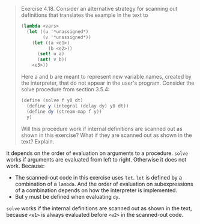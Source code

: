 > Exercise 4.18.  Consider an alternative strategy for scanning out
> definitions that translates the example in the text to
>
> ```scheme
> (lambda <vars>
>   (let ((u '*unassigned*)
>         (v '*unassigned*))
>     (let ((a <e1>)
>           (b <e2>))
>       (set! u a)
>       (set! v b))
>     <e3>))
> ```
>
> Here a and b are meant to represent new variable names, created by the
> interpreter, that do not appear in the user's program. Consider the solve
> procedure from section 3.5.4:
>
> ```scheme
> (define (solve f y0 dt)
>   (define y (integral (delay dy) y0 dt))
>   (define dy (stream-map f y))
>   y)
> ```
>
> Will this procedure work if internal definitions are scanned out as shown
> in this exercise? What if they are scanned out as shown in the text?
> Explain.

It depends on the order of evaluation on arguments to a procedure.
`solve` works if arguments are evaluated from left to right.
Otherwise it does not work.  Because:

* The scanned-out code in this exercise uses `let`.  `let` is defined by
  a combination of a `lambda`.  And the order of evaluation on subexpressions
  of a combination depends on how the interpreter is implemented.
* But `y` must be defined when evaluating `dy`.

`solve` works if the internal definitions are scanned out as shown in the text,
because `<e1>` is always evaluated before `<e2>` in the scanned-out code.
